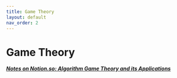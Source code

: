 ```yaml
---
title: Game Theory
layout: default
nav_order: 2
---
```

# Game Theory

***[Notes on Notion.so: Algorithm Game Theory and its Applications](https://zej.notion.site/Algorithm-Game-Theory-and-its-Applications-6ffba454613c41fa9b9d090b16cf66b0)***
